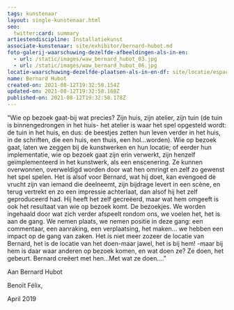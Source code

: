 ```yaml
---
tags: kunstenaar
layout: single-kunstenaar.html
seo:
  twitter:card: summary
artiestendiscipline: Installatiekunst
associate-kunstenaar: site/exhibitor/bernard-hubot.md
foto-galerij-waarschuwing-dezelfde-afbeeldingen-als-in-en:
  - url: /static/images/waw_bernard_hubot_03.jpg
  - url: /static/images/waw_bernard_hubot_06.jpg
locatie-waarschuwing-dezelfde-plaatsen-als-in-en-df: site/locatie/espace-kamer-9-k9.md
name: Bernard Hubot
created-on: 2021-08-12T19:32:58.154Z
updated-on: 2021-08-12T19:32:58.168Z
published-on: 2021-08-12T19:32:58.178Z
---
```

<!--StartFragment-->

"Wie op bezoek gaat-bij wat precies? Zijn huis, zijn atelier, zijn tuin (de tuin is binnengedrongen in het huis- het atelier is waar het spel opgesteld wordt: de tuin in het huis, en dus: de beestjes zetten hun leven verder in het huis, in de schriften, die een huis, een thuis, een hol...worden). Wie op bezoek gaat, laten we zeggen bij de kunstwerken en hun locatie; of eerder hun implementatie, wie op bezoek gaat zijn erin verwerkt, zijn henzelf geïmplementeerd in het kunstwerk, als een enscenering. Ze kunnen overwonnen, overweldigd worden door wat hen omringt en zelf zo gewenst het spel spelen. Het is alsof voor Bernard, wat hij doet, kan evengoed de vrucht zijn van iemand die deelneemt, zijn bijdrage levert in een scène, en terug vertrekt en zo een impressie achterlaat, dan alsof hij het zelf geproduceerd had. Hij heeft het zelf gecreëerd, maar wat hem omgeeft is ook het resultaat van wie op bezoek komt. De bezoekjes. We worden ingehaald door wat zich verder afspeelt rondom ons, we voelen het, het is aan de gang. We nemen plaats, we nemen positie in deze gang: een commentaar, een aanraking, een verplaatsing, het maken... we hebben een impact op de gang van zaken. Het is niet meer zozeer de locatie van Bernard, het is de locatie van het doen-maar jawel, het is bij hem! -maar bij hem is daar waar anderen op bezoek komen, en wat doen ze? Ze doen, het gebeurt. Bernard creëert met hen...Met wat ze doen...."



Aan Bernard Hubot

Benoït Félix,

April 2019



<!--EndFragment-->